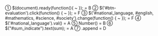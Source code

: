 ① $(document).ready(function(){ ~ }); = B
② $('#btn-evaluation').click(function() { ~ }); = F
③ $('#national_language, #english, #mathematics, #science, #society').change(function() { ~ }); = F
④ $('#national_language').val() = A
⑤ Number() = B
⑥ $("#sum_indicate").text(sum); = A
⑦ .append = D